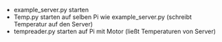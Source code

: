 * example_server.py starten
* Temp.py starten auf selben Pi wie example_server.py (schreibt Temperatur auf den Server)
* tempreader.py starten auf Pi mit Motor (ließt Temperaturen von Server)
